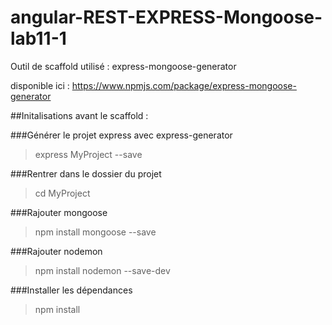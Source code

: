 # angular-REST-EXPRESS-Mongoose-lab11-1


Outil de scaffold utilisé : express-mongoose-generator


disponible ici : https://www.npmjs.com/package/express-mongoose-generator

##Initalisations avant le scaffold :


###Générer le projet express avec express-generator
> express MyProject --save


###Rentrer dans le dossier du projet
> cd MyProject


###Rajouter mongoose
> npm install mongoose --save


###Rajouter nodemon
> npm install nodemon --save-dev


###Installer les dépendances
> npm install
